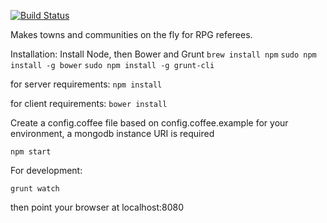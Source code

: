 [![Build Status](https://travis-ci.org/slabgorb/townomatic.svg?branch=master)](https://travis-ci.org/slabgorb/townomatic)

Makes towns and communities on the fly for RPG referees.

Installation:
Install Node, then Bower and Grunt
```brew install npm```
```sudo npm install -g bower```
```sudo npm install -g grunt-cli ```

for server requirements:
```npm install```

for client requirements:
```bower install```

Create a config.coffee file based on config.coffee.example for your
environment, a mongodb instance URI is required

```npm start```

For development:

```grunt watch```


then point your browser at localhost:8080
